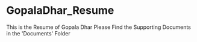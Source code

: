 # GopalaDhar_Resume
This is the Resume of Gopala Dhar
Please Find the Supporting Documents in the 'Documents' Folder 
